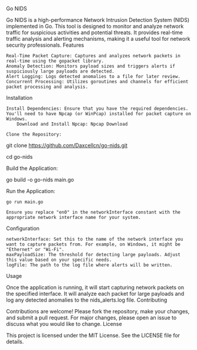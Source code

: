 Go NIDS

Go NIDS is a high-performance Network Intrusion Detection System (NIDS) implemented in Go. This tool is designed to monitor and analyze network traffic for suspicious activities and potential threats. It provides real-time traffic analysis and alerting mechanisms, making it a useful tool for network security professionals.
Features

    Real-Time Packet Capture: Captures and analyzes network packets in real-time using the gopacket library.
    Anomaly Detection: Monitors payload sizes and triggers alerts if suspiciously large payloads are detected.
    Alert Logging: Logs detected anomalies to a file for later review.
    Concurrent Processing: Utilizes goroutines and channels for efficient packet processing and analysis.

Installation

    Install Dependencies: Ensure that you have the required dependencies. You'll need to have Npcap (or WinPcap) installed for packet capture on Windows.
        Download and Install Npcap: Npcap Download

    Clone the Repository:


git clone https://github.com/Daxcellcn/go-nids.git

cd go-nids

Build the Application:


go build -o go-nids main.go

Run the Application:


    go run main.go

    Ensure you replace "en0" in the networkInterface constant with the appropriate network interface name for your system.

Configuration

    networkInterface: Set this to the name of the network interface you want to capture packets from. For example, on Windows, it might be "Ethernet" or "Wi-Fi".
    maxPayloadSize: The threshold for detecting large payloads. Adjust this value based on your specific needs.
    logFile: The path to the log file where alerts will be written.

Usage

Once the application is running, it will start capturing network packets on the specified interface. It will analyze each packet for large payloads and log any detected anomalies to the nids_alerts.log file.
Contributing

Contributions are welcome! Please fork the repository, make your changes, and submit a pull request. For major changes, please open an issue to discuss what you would like to change.
License

This project is licensed under the MIT License. See the LICENSE file for details.
